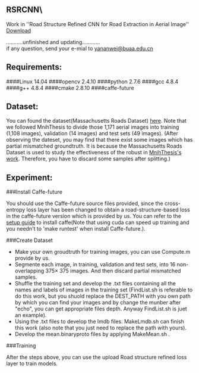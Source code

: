 ## RSRCNN\
Work in ''Road Structure Refined CNN for Road Extraction in Aerial Image''
[Download](http://ieeexplore.ieee.org/document/7876793/?reload=true)

...........unfinished and updating............<br>
if any question, send your e-mial to yananwei@buaa.edu.cn

Requirements:
--------------------------------------------
####Linux 14.04
####opencv 2.4.10
####python 2.7.6
####gcc 4.8.4
####g++ 4.8.4
####cmake 2.8.10
####caffe-future


Dataset:
---------------------------------------------
You can found the dataset(Massachusetts Roads Dataset) [here](https://www.cs.toronto.edu/%7Evmnih/data/.).  Note that we followed MnihThesis to divide those 1,171 aerial
images into training (1,108 images), validation (14 images) and test sets (49 images).
(After observing the dateset, you may find that there exist some images which has partial mismatched groundtruth. 
It is because the Massachusetts Roads Dataset is used to study the effectiveness of the robust in [MnihThesis's work](https://www.cs.toronto.edu/%7Evmnih/docs/Mnih_Volodymyr_PhD_Thesis.pdf).
Therefore, you have to discard some samples after splitting.)

Experiment:
---------------------------------------------
###Install Caffe-future

You should use the Caffe-future source files provided, since the cross-entropy loss layer has been changed to obtain a road-structure-based loss in the caffe-future version which is provided by us. You can refer to the [setup guide](http://caffe.berkeleyvision.org/install_apt.html) to install caffe(Note that using cuda can speed up training and you needn't to 'make runtest' when install Caffe-future.). 

###Create Dataset
* Make your own groudtruth for training images, you can use Compute.m provide by us.<br>
* Segmente each image, in training, validation and test sets, into 16 non-overlapping 375× 375 images. And then discard partial mismatched samples. <br>
* Shuffle the training set and develop the .txt files containing all the names and labels of images in the  training set (FindList.sh is referable to do this work, but you shuold replace the DEST_PATH with you own path by which you can find your images and by change the munber after "echo", you can get appropriate files depth. Anyway FindList.sh is juet an example).<br>
* Using the .txt files to develop the lmdb files. MakeLmdb.sh can finish this work (also note that you just need to replace the path with yours).<br>
* Develop the mean.binaryproto files by applying MakeMean.sh .<br>

###Training

After the steps above, you can use the upload Road structure refined loss layer to train models.
